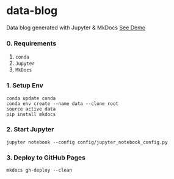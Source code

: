 # data-blog
Data blog generated with Jupyter &amp; MkDocs [See Demo](http://rainyear.github.com/data-blog)

### 0. Requirements

1. `conda`
2. `Jupyter`
3. `MkDocs`

### 1. Setup Env

```
conda update conda
conda env create --name data --clone root
source active data
pip install mkdocs
```

### 2. Start Jupyter

```
jupyter notebook --config config/jupyter_notebook_config.py
```

### 3. Deploy to GitHub Pages

```
mkdocs gh-deploy --clean
```
